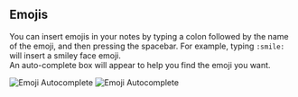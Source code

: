 ## Emojis

You can insert emojis in your notes by typing a colon followed by the name of the emoji, and then pressing the spacebar. For example, typing `:smile:` will insert a smiley face emoji.\
An auto-complete box will appear to help you find the emoji you want.

<div class="flex justify-center">
  <img class="dark:hidden !m-0" src="/assets/welcome/autocomplete.png" alt="Emoji Autocomplete" />
  <img class="hidden dark:block !m-0" src="/assets/welcome/autocomplete-dark.png" alt="Emoji Autocomplete" />
</div>
